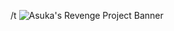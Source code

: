 /t
![Asuka's Revenge Project Banner](https://user-images.githubusercontent.com/113314204/195967698-bb4b984c-4dd1-4e93-9c3e-ceccee9c3846.jpg)
